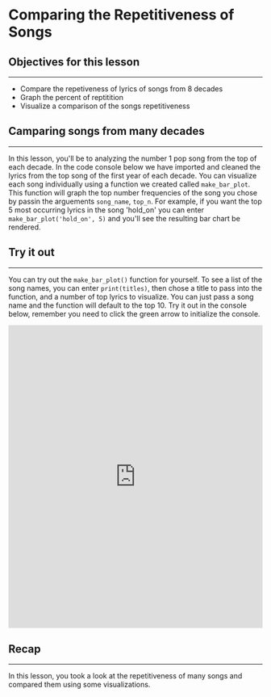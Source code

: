 # Comparing the Repetitiveness of Songs

## Objectives for this lesson

***

* Compare the repetiveness of lyrics of songs from 8 decades
* Graph the percent of reptitition
* Visualize a comparison of the songs repetitiveness

## Camparing songs from many decades

***

In this lesson, you'll be to analyzing the number 1 pop song from the top of each decade.  In the code console below we have imported and cleaned the lyrics from the top song of the first year of each decade.  You can visualize each song individually using a function we created called `make_bar_plot`.  This function will graph the top number frequencies of the song you chose by passin the arguements `song_name`, `top_n`. For example, if you want the top 5 most occurring lyrics in the song 'hold_on' you can enter `make_bar_plot('hold_on', 5)` and you'll see the resulting bar chart be rendered.

## Try it out

***

You can try out the `make_bar_plot()` function for yourself.  To see a list of the song names, you can enter `print(titles)`, then chose a title to pass into the function, and a number of top lyrics to visualize.  You can just pass a song name and the function will default to the top 10.  Try it out in the console below, remember you need to click the green arrow to initialize the console.
<iframe frameborder="0" width="100%" height="600px" src="https://repl.it/@DSExperience/Song-of-Each-Decade?lite=true"></iframe> 

## Recap

***

In this lesson, you took a look at the repetitiveness of many songs and compared them using some visualizations.